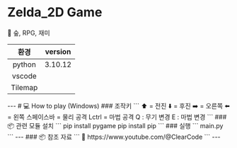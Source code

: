 # Zelda_2D Game
🌲 숲, RPG, 재미

<div align=center>
  
  |환경|version|
  |:--:|:--:|
  |python|3.10.12|
  |vscode||
  |Tilemap||
</div>
---
# 💻 How to play (Windows)
### 조작키
```
⬆️ = 전진
⬇️ = 후진
➡️ = 오른쪽
⬅️ = 왼쪽
스페이스바 = 물리 공격
Lctrl = 마법 공격
Q : 무기 변경
E : 마법 변경
```
### 📦 관련 모듈 설치
```
pip install pygame
pip install pip
```
### 실행
```
main.py
```
---
### 📦 참조 자료 
```
🔗 https://www.youtube.com/@ClearCode
```
---

